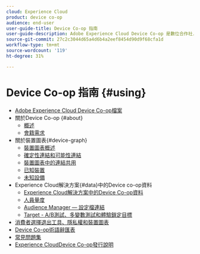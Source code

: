 ```yaml
---
cloud: Experience Cloud
product: device co-op
audience: end-user
user-guide-title: Device Co-op 指南
user-guide-description: Adobe Experience Cloud Device Co-op 是數位合作社，參與的客戶可在其中分享裝置連結資訊。此資訊可協助他們為客戶提供有價值且一致的跨裝置體驗。
source-git-commit: 27c2c3044d65a4d6b4a2eef8454d90d9f68cfa1d
workflow-type: tm+mt
source-wordcount: '119'
ht-degree: 31%

---
```



# Device Co-op 指南 {#using}

+ [Adobe Experience Cloud Device Co-op檔案](home.md)
+ 關於Device Co-op {#about}
   + [概述](about/overview.md)
   + [會籍需求](about/requirements.md)
+ 關於裝置圖表{#device-graph}
   + [裝置圖表概述](processes/device-graph-overview.md)
   + [確定性連結和可能性連結](processes/links.md)
   + [裝置圖表中的連結共用](processes/link-sharing.md)
   + [已知裝置](processes/known-device.md)
   + [未知設備](processes/unknown-device.md)
+ Experience Cloud解決方案{#data}中的Device co-op資料
   + [Experience Cloud解決方案中的Device Co-op資料](other-solutions/other-solutions.md)
   + [人員量度](other-solutions/people.md)
   + [Audience Manager — 設定檔連結](other-solutions/proflie-link.md)
   + [Target - A/B測試、多變數測試和體驗鎖定目標](other-solutions/target.md)
+ [消費者選擇退出工具、隱私權和裝置圖表](privacy.md)
+ [Device Co-op術語辭匯表](glossary.md)
+ [常見問題集](faq.md)
+ [Experience CloudDevice Co-op發行說明](release-notes.md)
